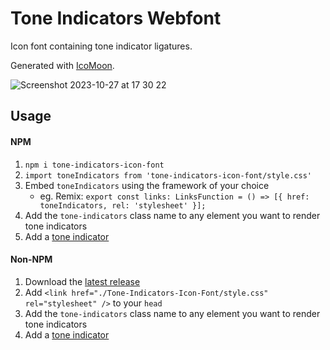 # Tone Indicators Webfont
Icon font containing tone indicator ligatures.

Generated with [IcoMoon](https://icomoon.io/).

<img alt="Screenshot 2023-10-27 at 17 30 22" src="https://github.com/boylett/Tone-Indicators-Icon-Font/assets/145017198/c3a6dfa0-982e-499e-91a3-63fcf2038985" />

## Usage

#### NPM

1. `npm i tone-indicators-icon-font`
2. `import toneIndicators from 'tone-indicators-icon-font/style.css'`
3. Embed `toneIndicators` using the framework of your choice
    - eg. Remix: `export const links: LinksFunction = () => [{ href: toneIndicators, rel: 'stylesheet' }];`
4. Add the `tone-indicators` class name to any element you want to render tone indicators
5. Add a [tone indicator](https://toneindicators.carrd.co/#masterlist)

#### Non-NPM

1. Download the [latest release](https://github.com/boylett/Tone-Indicators-Icon-Font/releases)
2. Add `<link href="./Tone-Indicators-Icon-Font/style.css" rel="stylesheet" />` to your `head`
3. Add the `tone-indicators` class name to any element you want to render tone indicators
5. Add a [tone indicator](https://toneindicators.carrd.co/#masterlist)
